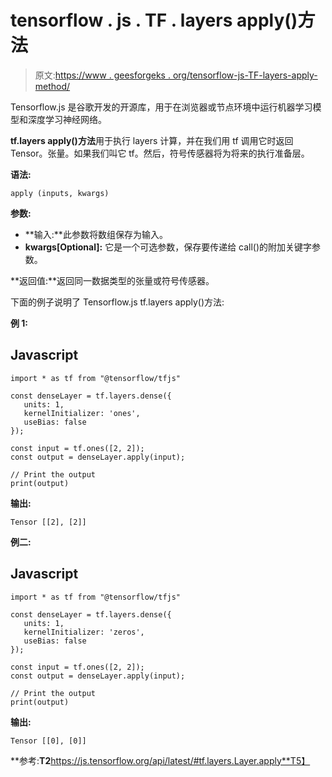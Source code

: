 # tensorflow . js . TF . layers apply()方法

> 原文:[https://www . geesforgeks . org/tensorflow-js-TF-layers-apply-method/](https://www.geeksforgeeks.org/tensorflow-js-tf-layers-apply-method/)

Tensorflow.js 是谷歌开发的开源库，用于在浏览器或节点环境中运行机器学习模型和深度学习神经网络。

**tf.layers apply()方法**用于执行 layers 计算，并在我们用 tf 调用它时返回 Tensor。张量。如果我们叫它 tf。然后，符号传感器将为将来的执行准备层。

**语法:**

```
apply (inputs, kwargs)
```

**参数:**

*   **输入:**此参数将数组保存为输入。
*   **kwargs[Optional]:** 它是一个可选参数，保存要传递给 call()的附加关键字参数。

**返回值:**返回同一数据类型的张量或符号传感器。

下面的例子说明了 Tensorflow.js tf.layers apply()方法:

**例 1:**

## Javascript

```
import * as tf from "@tensorflow/tfjs"

const denseLayer = tf.layers.dense({
   units: 1,
   kernelInitializer: 'ones',
   useBias: false
});

const input = tf.ones([2, 2]);
const output = denseLayer.apply(input);

// Print the output
print(output)
```

**输出:**

```
Tensor [[2], [2]]
```

**例二:**

## Javascript

```
import * as tf from "@tensorflow/tfjs"

const denseLayer = tf.layers.dense({
   units: 1,
   kernelInitializer: 'zeros',
   useBias: false
});

const input = tf.ones([2, 2]);
const output = denseLayer.apply(input);

// Print the output
print(output)
```

**输出:**

```
Tensor [[0], [0]]
```

**参考:**T2**https://js.tensorflow.org/api/latest/#tf.layers.Layer.apply**T5】